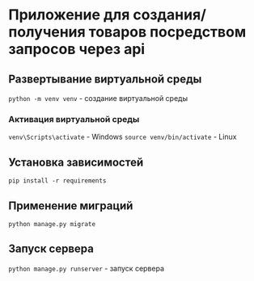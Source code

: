 # Приложение для создания/получения товаров посредством запросов через api
## Развертывание виртуальной среды
`python -m venv venv` - создание виртуальной среды
### Активация виртуальной среды
`venv\Scripts\activate` - Windows
`source venv/bin/activate` - Linux
## Установка зависимостей
`pip install -r requirements`
## Применение миграций
`python manage.py migrate`
## Запуск сервера
`python manage.py runserver` - запуск сервера
